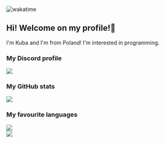 ![wakatime](https://wakatime.com/badge/user/29588d82-8771-4fcd-a301-6a9b9976125e.svg)
 ## Hi! Welcome on my profile!👋
 I'm Kuba and I'm from Poland! I'm interested in programming.
 ### My Discord profile
 <a href="https://discord.com/users/404217213873029120"><img src="https://lanyard.cnrad.dev/api/404217213873029120?bg=3333ff&borderRadius=15px&animated=true&idleMessage=In%20your%20IDE%20(or%20head)."></a>
 ### My GitHub stats
 <a href="https://github.com/xKubsoneQ"><img src="https://github-readme-stats.vercel.app/api?username=xKubsoneQ&show_icons=true&count_private=true&theme=outrun"></a><br>
 ### My favourite languages
 <a href="https://github.com/xKubsoneQ"><img src="https://github-readme-stats.vercel.app/api/wakatime?username=xKubsoneQ&theme=dark"></a><br>
 <a href="https://github.com/xKubsoneQ"><img src="https://github-readme-stats.vercel.app/api/top-langs/?username=xKubsoneQ&theme=dark"></a>

